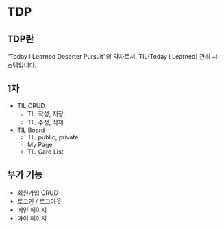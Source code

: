 # TDP

## TDP란
"Today I Learned Deserter Pursuit"의 약자로서, TIL(Today I Learned) 관리 시스템입니다.

## 1차
- TIL CRUD
    - TIL 작성, 저장
    - TIL 수정, 삭제
- TIL Board
    - TIL public, private  
    - My Page 
    - TIL Card List

## 부가 기능
- 회원가입 CRUD
- 로그인 / 로그아웃
- 메인 페이지
- 마이 페이지
